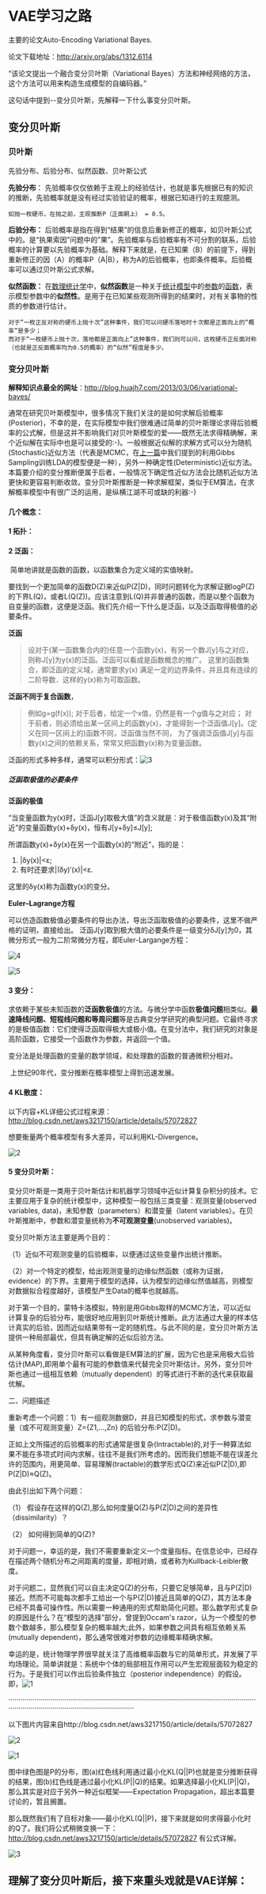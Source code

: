 # VAE学习之路

主要的论文Auto-Encoding Variational Bayes.

论文下载地址：http://arxiv.org/abs/1312.6114

“该论文提出一个融合变分贝叶斯（Variational Bayes）方法和神经网络的方法，这个方法可以用来构造生成模型的自编码器。”

这句话中提到--变分贝叶斯，先解释一下什么事变分贝叶斯。

## 变分贝叶斯

### 贝叶斯

 先验分布、后验分布、似然函数、贝叶斯公式

**先验分布**： 先验概率仅仅依赖于主观上的经验估计，也就是事先根据已有的知识的推断，先验概率就是没有经过实验验证的概率，根据已知进行的主观臆测。

​                                                     `如抛一枚硬币，在抛之前，主观推断P（正面朝上） = 0.5。`

**后验分布：** 后验概率是指在得到“结果”的信息后重新修正的概率，如贝叶斯公式中的。是“执果索因”问题中的”果”。先验概率与后验概率有不可分割的联系，后验概率的计算要以先验概率为基础。解释下来就是，在已知果（B）的前提下，得到重新修正的因（A）的概率P（A|B），称为A的后验概率，也即条件概率。后验概率可以通过贝叶斯公式求解。

**似然函数：** 在[数理统计学](http://zh.wikipedia.org/wiki/%E6%95%B0%E7%90%86%E7%BB%9F%E8%AE%A1%E5%AD%A6)中，**似然函数**是一种关于[统计模型](http://zh.wikipedia.org/w/index.php?title=%E7%BB%9F%E8%AE%A1%E6%A8%A1%E5%9E%8B&action=edit&redlink=1)中的[参数](http://zh.wikipedia.org/wiki/%E5%8F%82%E6%95%B0)的[函数](http://zh.wikipedia.org/wiki/%E5%87%BD%E6%95%B0)，表示模型参数中的**似然性**。是用于在已知某些观测所得到的结果时，对有关事物的性质的参数进行估计。

```
对于“一枚正反对称的硬币上抛十次”这种事件，我们可以问硬币落地时十次都是正面向上的“概率”是多少；
而对于“一枚硬币上抛十次，落地都是正面向上”这种事件，我们则可以问，这枚硬币正反面对称（也就是正反面概率均为0.5的概率）的“似然”程度是多少。
```



### 变分贝叶斯

**解释知识点最全的网址**：http://blog.huajh7.com/2013/03/06/variational-bayes/

​        通常在研究贝叶斯模型中，很多情况下我们关注的是如何求解后验概率(Posterior)，不幸的是，在实际模型中我们很难通过简单的贝叶斯理论求得后验概率的公式解，但是这并不影响我们对贝叶斯模型的爱——既然无法求得精确解，来个近似解在实际中也是可以接受的:-)。一般根据近似解的求解方式可以分为随机(Stochastic)近似方法（代表是MCMC，在[上一篇](http://blog.csdn.net/aws3217150/article/details/53840029)中我们提到的利用Gibbs Sampling训练LDA的模型便是一种），另外一种确定性(Deterministic)近似方法。本篇要介绍的变分推断便属于后者，一般情况下确定性近似方法会比随机近似方法更快和更容易判断收敛。变分贝叶斯推断是一种求解框架，类似于EM算法，在求解概率模型中有很广泛的运用，是纵横江湖不可或缺的利器:-)

#### 几个概念：

#### 1 拓扑：

#### **2 泛函：** 

​        简单地讲就是函数的函数，以函数集合为定义域的实值映射。

​        要找到一个更加简单的函数D(Z)来近似P(Z|D)，同时问题转化为求解证据logP(Z)的下界L(Q)，或者L(Q(Z))。应该注意到L(Q)并非普通的函数，而是以整个函数为自变量的函数，这便是泛函。我们先介绍一下什么是泛函，以及泛函取得极值的必要条件。

**泛函**

> 设对于(某一函数集合内的)任意一个函数y(x)，有另一个数J[y]与之对应，则称J[y]为y(x)的泛函。泛函可以看成是函数概念的推广。 这里的函数集合，即泛函的定义域，通常要求y(x) 满足一定的边界条件，并且具有连续的二阶导数．这样的y(x)称为可取函数。

**泛函不同于复合函数**，

> 例如g=g(f(x)); 对于后者，给定一个x值，仍然是有一个g值与之对应； 对于前者，则必须给出某一区间上的函数y(x)，才能得到一个泛函值J[y]。(定义在同一区间上的)函数不同，泛函值当然不同， 为了强调泛函值J[y]与函数y(x)之间的依赖关系，常常又把函数y(x)称为变量函数。

泛函的形式多种多样，通常可以积分形式：![3](C:\Users\侯丽微\Desktop\截图\3.png)

##### 泛函取极值的必要条件

**泛函的极值**

“当变量函数为y(x)时，泛函J[y]取极大值”的含义就是：对于极值函数y(x)及其“附近”的变量函数y(x)+δy(x)，恒有J[y+δy]≤J[y];

所谓函数y(x)+δy(x)在另一个函数y(x)的“附近”，指的是：

1. |δy(x)|<ε;
2. 有时还要求|(δy)′(x)|<ε.

这里的δy(x)称为函数y(x)的变分。

**Euler–Lagrange方程**

可以仿造函数极值必要条件的导出办法，导出泛函取极值的必要条件，这里不做严格的证明，直接给出。 泛函J[y]取到极大值的必要条件是一级变分δJ[y]为0，其微分形式一般为二阶常微分方程，即Euler-Largange方程：

![4](C:\Users\侯丽微\Desktop\截图\4.png)

![5](C:\Users\侯丽微\Desktop\截图\5.png)

#### 3 变分： 

​        求依赖于某些未知函数的**泛函数极值**的方法。与微分学中函数**极值问题**相类似。**最速降线问题、短程线问题和等周问题**等是古典变分学研究的典型问题。它最终寻求的是极值函数：它们使得泛函取得极大或极小值。在变分法中，我们研究的对象是高阶函数，它接受一个函数作为参数，并返回一个值。

​        变分法是处理函数的变量的数学领域，和处理数的函数的普通微积分相对。

​        上世纪90年代，变分推断在概率模型上得到迅速发展。

#### **4 KL散度：** 

以下内容+KL详细公式过程来源：http://blog.csdn.net/aws3217150/article/details/57072827

想要衡量两个概率模型有多大差异，可以利用KL-Divergence。

![2](C:\Users\侯丽微\Desktop\截图\2.png)

#### **5 变分贝叶斯：** 

​        变分贝叶斯是一类用于贝叶斯估计和机器学习领域中近似计算复杂积分的技术。它主要应用于复杂的统计模型中，这种模型一般包括三类变量：观测变量(observed variables, data)，未知参数（parameters）和潜变量（latent variables）。在贝叶斯推断中，参数和潜变量统称为**不可观测变量**(unobserved variables)。

变分贝叶斯方法主要是两个目的：

（1）近似不可观测变量的后验概率，以便通过这些变量作出统计推断。

（2）对一个特定的模型，给出观测变量的边缘似然函数（或称为证据，evidence）的下界。主要用于模型的选择，认为模型的边缘似然值越高，则模型对数据拟合程度越好，该模型产生Data的概率也就越高。

​        对于第一个目的，蒙特卡洛模拟，特别是用Gibbs取样的MCMC方法，可以近似计算复杂的后验分布，能很好地应用到贝叶斯统计推断。此方法通过大量的样本估计真实的后验，因而近似结果带有一定的随机性。与此不同的是，变分贝叶斯方法提供一种局部最优，但具有确定解的近似后验方法。

​        从某种角度看，变分贝叶斯可以看做是EM算法的扩展，因为它也是采用极大后验估计(MAP),即用单个最有可能的参数值来代替完全贝叶斯估计。另外，变分贝叶斯也通过一组相互依赖（mutually dependent）的等式进行不断的迭代来获取最优解。

二、问题描述

重新考虑一个问题：1）有一组观测数据D，并且已知模型的形式，求参数与潜变量（或不可观测变量）Z={Z1,...,Zn} 的后验分布:P(Z|D)。

正如上文所描述的后验概率的形式通常是很复杂(Intractable)的,对于一种算法如果不能在多项式时间内求解，往往不是我们所考虑的。因而我们想能不能在误差允许的范围内，用更简单、容易理解(tractable)的数学形式Q(Z)来近似P(Z|D),即P(Z|D)≈Q(Z)。

由此引出如下两个问题：

（1）     假设存在这样的Q(Z),那么如何度量Q(Z)与P(Z|D)之间的差异性（dissimilarity）？

（2）     如何得到简单的Q(Z)?

对于问题一，幸运的是，我们不需要重新定义一个度量指标。在信息论中，已经存在描述两个随机分布之间距离的度量，即相对熵，或者称为Kullback-Leibler散度。

对于问题二，显然我们可以自主决定Q(Z)的分布，只要它足够简单，且与P(Z|D)接近。然而不可能每次都手工给出一个与P(Z|D)接近且简单的Q(Z)，其方法本身已经不具备可操作性。所以需要一种通用的形式帮助简化问题。那么数学形式复杂的原因是什么？在“模型的选择”部分，曾提到Occam's razor，认为一个模型的参数个数越多，那么模型复杂的概率越大;此外，如果参数之间具有相互依赖关系(mutually dependent)，那么通常很难对参数的边缘概率精确求解。

幸运的是，统计物理学界很早就关注了高维概率函数与它的简单形式，并发展了平均场理论。简单讲就是：系统中个体的局部相互作用可以产生宏观层面较为稳定的行为。于是我们可以作出后验条件独立（posterior  independence）的假设。即，![1](C:\Users\侯丽微\Desktop\截图\1.png)

···························································································································································································

 以下图片内容来自http://blog.csdn.net/aws3217150/article/details/57072827

![2](C:\Users\侯丽微\Desktop\2.png)

![1](C:\Users\侯丽微\Desktop\1.png)

图中绿色图是P的分布，图(a)红色线利用通过最小化KL(Q||P)也就是变分推断获得的结果，图(b)红色线是通过最小化KL(P||Q)的结果。如果选择最小化KL(P||Q)，那么其实是对应于另外一种近似框架——Expectation Propagation，超出本篇要讨论的，暂且搁置。

那么既然我们有了目标对象——最小化KL(Q||P)，接下来就是如何求得最小化时的Q了。我们将公式稍微变换一下： http://blog.csdn.net/aws3217150/article/details/57072827 有公式详解。

![3](C:\Users\侯丽微\Desktop\3.png)



## 理解了变分贝叶斯后，接下来重头戏就是VAE详解：

